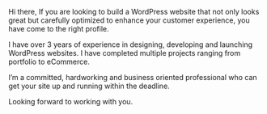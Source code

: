 Hi there,
If you are looking to build a WordPress website that not only looks great but carefully optimized to enhance your customer experience, you have come to the right profile. 

I have over 3 years of experience in designing, developing and launching WordPress websites. I have completed multiple projects ranging from portfolio to eCommerce. 

I’m a committed, hardworking and business oriented professional who can get your site up and running within the deadline. 

Looking forward to working with you.

<!---
MukullxD/MukullxD is a ✨ special ✨ repository because its `README.md` (this file) appears on your GitHub profile.
You can click the Preview link to take a look at your changes.
--->
